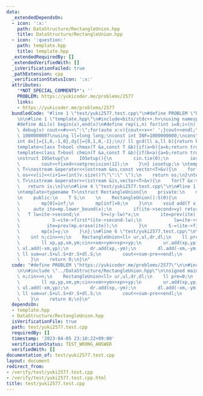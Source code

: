 ```yaml
---
data:
  _extendedDependsOn:
  - icon: ':x:'
    path: DataStructure/RectangleUnion.hpp
    title: DataStructure/RectangleUnion.hpp
  - icon: ':question:'
    path: template.hpp
    title: template.hpp
  _extendedRequiredBy: []
  _extendedVerifiedWith: []
  _isVerificationFailed: true
  _pathExtension: cpp
  _verificationStatusIcon: ':x:'
  attributes:
    '*NOT_SPECIAL_COMMENTS*': ''
    PROBLEM: https://yukicoder.me/problems/2577
    links:
    - https://yukicoder.me/problems/2577
  bundledCode: "#line 1 \"test/yuki2577.test.cpp\"\n#define PROBLEM \"https://yukicoder.me/problems/2577\"\
    \n\n#line 1 \"template.hpp\"\n#include<bits/stdc++.h>\nusing namespace std;\n\
    #define ALL(x) begin(x),end(x)\n#define rep(i,n) for(int i=0;i<(n);i++)\n#define\
    \ debug(v) cout<<#v<<\":\";for(auto x:v){cout<<x<<' ';}cout<<endl;\n#define mod\
    \ 1000000007\nusing ll=long long;\nconst int INF=1000000000;\nconst ll LINF=1001002003004005006ll;\n\
    int dx[]={1,0,-1,0},dy[]={0,1,0,-1};\n// ll gcd(ll a,ll b){return b?gcd(b,a%b):a;}\n\
    template<class T>bool chmax(T &a,const T &b){if(a<b){a=b;return true;}return false;}\n\
    template<class T>bool chmin(T &a,const T &b){if(b<a){a=b;return true;}return false;}\n\
    \nstruct IOSetup{\n    IOSetup(){\n        cin.tie(0);\n        ios::sync_with_stdio(0);\n\
    \        cout<<fixed<<setprecision(12);\n    }\n} iosetup;\n \ntemplate<typename\
    \ T>\nostream &operator<<(ostream &os,const vector<T>&v){\n    for(int i=0;i<(int)v.size();i++)\
    \ os<<v[i]<<(i+1==(int)v.size()?\"\":\" \");\n    return os;\n}\ntemplate<typename\
    \ T>\nistream &operator>>(istream &is,vector<T>&v){\n    for(T &x:v)is>>x;\n \
    \   return is;\n}\n\n#line 4 \"test/yuki2577.test.cpp\"\n\n#line 1 \"DataStructure/RectangleUnion.hpp\"\
    \ntemplate<typename T>\nstruct RectangleUnion{\n    private:\n    map<T,T> mp;\n\
    \n    public:\n    T S;\n    \n    RectangleUnion():S(0){\n        const T inf=numeric_limits<T>::max()/2;\n\
    \        mp[0]=inf;\n        mp[inf]=0;\n    }\n\n    void add(T x,T y){\n   \
    \     auto ite=mp.lower_bound(x);\n        if(ite->second>=y) return ;\n     \
    \   T lw=ite->second;\n        S+=(y-lw)*x;\n        ite=prev(ite);\n        while(ite->second<=y){\n\
    \            S-=ite->first*(ite->second-lw);\n            lw=ite->second;\n  \
    \          ite=prev(mp.erase(ite));\n        }\n        S-=(ite->first)*(y-lw);\n\
    \        mp[x]=y;\n    }\n};\n#line 6 \"test/yuki2577.test.cpp\"\n\nsigned main(){\n\
    \    int n;cin>>n;\n    RectangleUnion<ll> ur,ul,dr,dl;\n    ll pre=0;\n    while(n--){\n\
    \        ll xp,yp,xm,ym;cin>>xm>>ym>>xp>>yp;\n        ur.add(xp,yp);\n       \
    \ ul.add(-xm,yp);\n        dr.add(xp,-ym);\n        dl.add(-xm,-ym);\n       \
    \ ll sum=ur.S+ul.S+dr.S+dl.S;\n        cout<<sum-pre<<endl;\n        pre=sum;\n\
    \    }\n    return 0;\n}\n"
  code: "#define PROBLEM \"https://yukicoder.me/problems/2577\"\n\n#include \"../template.hpp\"\
    \n\n#include \"../DataStructure/RectangleUnion.hpp\"\n\nsigned main(){\n    int\
    \ n;cin>>n;\n    RectangleUnion<ll> ur,ul,dr,dl;\n    ll pre=0;\n    while(n--){\n\
    \        ll xp,yp,xm,ym;cin>>xm>>ym>>xp>>yp;\n        ur.add(xp,yp);\n       \
    \ ul.add(-xm,yp);\n        dr.add(xp,-ym);\n        dl.add(-xm,-ym);\n       \
    \ ll sum=ur.S+ul.S+dr.S+dl.S;\n        cout<<sum-pre<<endl;\n        pre=sum;\n\
    \    }\n    return 0;\n}\n"
  dependsOn:
  - template.hpp
  - DataStructure/RectangleUnion.hpp
  isVerificationFile: true
  path: test/yuki2577.test.cpp
  requiredBy: []
  timestamp: '2023-04-05 23:10:22+09:00'
  verificationStatus: TEST_WRONG_ANSWER
  verifiedWith: []
documentation_of: test/yuki2577.test.cpp
layout: document
redirect_from:
- /verify/test/yuki2577.test.cpp
- /verify/test/yuki2577.test.cpp.html
title: test/yuki2577.test.cpp
---
```

